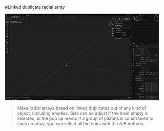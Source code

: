 #Linked duplicate radial array

![Radial array](../gifs/ldradarray.gif)  
>Make radial arrays based on linked duplicates out of any kind of object, including empties. Size can be adjust if the main empty is selected, in the pop up menu. If a group of pistons is constrained to such an array, you can select all the ends with the A/B buttons.
